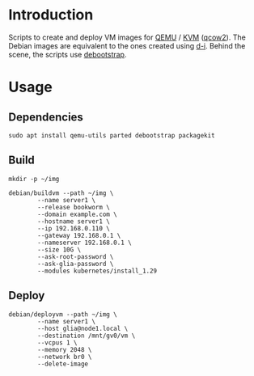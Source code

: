 # Introduction
Scripts to create and deploy VM images for [QEMU](https://www.qemu.org/) / [KVM](https://linux-kvm.org/page/Main_Page) ([qcow2](https://en.wikipedia.org/wiki/Qcow)).
The Debian images are equivalent to the ones created using [d-i](https://d-i.debian.org/doc/internals/). Behind the scene, the scripts use [debootstrap](https://wiki.debian.org/Debootstrap).

# Usage
## Dependencies

```
sudo apt install qemu-utils parted debootstrap packagekit
```

## Build

```
mkdir -p ~/img
```

```
debian/buildvm --path ~/img \
        --name server1 \
        --release bookworm \
        --domain example.com \
        --hostname server1 \
        --ip 192.168.0.110 \
        --gateway 192.168.0.1 \
        --nameserver 192.168.0.1 \
        --size 10G \
        --ask-root-password \
        --ask-glia-password \
        --modules kubernetes/install_1.29
```

## Deploy
```
debian/deployvm --path ~/img \
        --name server1 \
        --host glia@node1.local \
        --destination /mnt/gv0/vm \
        --vcpus 1 \
        --memory 2048 \
        --network br0 \
        --delete-image
```